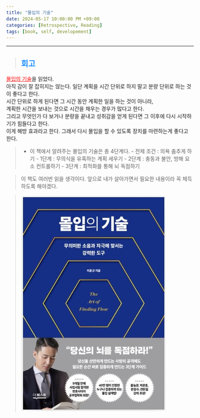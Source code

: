 ```yaml
---
title: "몰입의 기술"
date: 2024-05-17 10:00:00 PM +09:00
categories: [Retrospective, Reading]
tags: [book, self, developement]
---
```

***

>## <span style='color:#1E90FF'>회고</span>
<a href='https://product.kyobobook.co.kr/detail/S000212615437' target='_blank' style='color:red'>몰입의 기술</a>을 읽었다. <br>
아직 감이 잘 잡히지는 않는다. 일단 계획을 시간 단위로 하지 말고 분량 단위로 하는 것이 좋다고 한다. <br>
시간 단위로 하게 된다면 그 시간 동안 계획한 일을 하는 것이 아니라, <br>
계획한 시간을 보내는 것으로 시간을 채우는 경우가 많다고 한다. <br>
그리고 무엇인가 다 보거나 분량을 끝내고 성취감을 얻게 된다면 그 이후에 다시 시작하기가 힘들다고 한다. <br>
이게 해방 효과라고 한다. 그래서 다시 몰입을 할 수 있도록 장치를 마련하는게 좋다고 한다. <br>

> - 이 책에서 알려주는 몰입의 기술은 총 4단계다.
    - 전제 조건 : 의욕 춤추게 하기
    - 1단계 : 무의식을 유혹하는 계획 세우기
    - 2단계 : 충동과 불안, 방해 요소 컨트롤하기
    - 3단계 : 최적화를 통해 뇌 독점하기

> 이 책도 여러번 읽을 생각이다. 앞으로 내가 살아가면서 필요한 내용이라 꼭 체득하도록 해야겠다. <br>

> ![book](/assets/img/postImg/Retrospective/Reading/TheArtOfImmersion/bookImg.JPG)